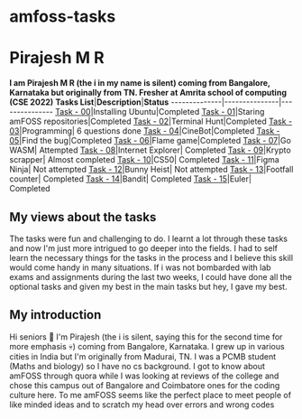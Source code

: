 # amfoss-tasks
# Pirajesh M R
**I am Pirajesh M R (the i in my name is silent) coming from Bangalore, Karnataka but originally from TN. Fresher at Amrita school of computing (CSE 2022)**
**Tasks List**|**Description**|**Status**
--------------|---------------|---------------
[Task - 00](https://github.com/verz0/amfoss-tasks/tree/main/Task%20-%2000)|Installing Ubuntu|Completed
[Task - 01](https://github.com/verz0/amfoss-tasks/tree/main/Task%20-%2001)|Staring amFOSS repositories|Completed
[Task - 02](https://github.com/verz0/amfoss-tasks/tree/main/Task%20-%2002)|Terminal Hunt|Completed
[Task - 03](https://github.com/verz0/amfoss-tasks/tree/main/Task%20-%2003)|Programming| 6 questions done
[Task - 04](https://github.com/verz0/amfoss-tasks/tree/main/Task%20-%2004)|CineBot|Completed
[Task - 05](https://github.com/verz0/amfoss-tasks/tree/main/Task%20-%2005)|Find the bug|Completed
[Task - 06](https://github.com/verz0/amfoss-tasks/tree/main/Task%20-%2006)|Flame game|Completed
[Task - 07](https://github.com/verz0/amfoss-tasks/tree/main/Task%20-%2007)|Go WASM| Attempted 
[Task - 08](https://github.com/verz0/amfoss-tasks/tree/main/Task%20-%2008)|Internet Explorer| Completed
[Task - 09](https://github.com/verz0/amfoss-tasks/tree/main/Task%20-%2009)|Krypto scrapper| Almost completed
[Task - 10](https://github.com/verz0/amfoss-tasks/tree/main/Task%20-%2010)|CS50| Completed
[Task - 11](https://github.com/verz0/amfoss-tasks/tree/main/Task%20-%2011)|Figma Ninja| Not attempted
[Task - 12](https://github.com/verz0/amfoss-tasks/tree/main/Task%20-%2012)|Bunny Heist| Not attempted
[Task - 13](https://github.com/verz0/amfoss-tasks/tree/main/Task%20-%2013)|Footfall counter| Completed
[Task - 14](https://github.com/verz0/amfoss-tasks/tree/main/Task%20-%2014)|Bandit| Completed
[Task - 15](https://github.com/verz0/amfoss-tasks/tree/main/Task%20-%2015)|Euler| Completed
## My views about the tasks
The tasks were fun and challenging to do. I learnt a lot through these tasks and now I'm just more intrigued to go deeper into the fields. I had to self learn the necessary things for the tasks in the process and I believe this skill would come handy in many situations. If i was not bombarded with lab exams and assignments during the last two weeks, I could have done all the optional tasks and given my best in the main tasks but hey, I gave my best.
## My introduction
Hi seniors 👋 I'm Pirajesh (the i is silent, saying this for the second time for more emphasis 💀) coming from Bangalore, Karnataka. I grew up in various cities in India but I'm originally from Madurai, TN. I was a PCMB student (Maths and biology) so I have no cs background. I got to know about amFOSS through quora while I was looking at reviews of the college and chose this campus out of Bangalore and Coimbatore ones for the coding culture here. To me amFOSS seems like the perfect place to meet people of like minded ideas and to scratch my head over errors and wrong codes




